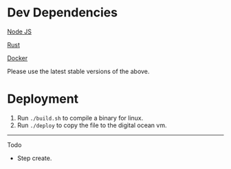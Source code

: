# Dev Dependencies

[Node JS](https://nodejs.org/en/download/)

[Rust](https://rustup.rs/)

[Docker](https://docs.docker.com/get-docker/)

Please use the latest stable versions of the above.

# Deployment
1. Run `./build.sh` to compile a binary for linux.
1. Run `./deploy` to copy the file to the digital ocean vm.

---

Todo

- Step create. 
